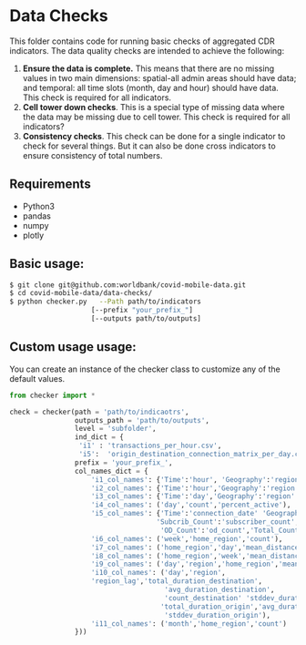 # Data Checks

This folder contains code for running basic checks of aggregated CDR indicators. The data quality checks are intended to achieve the following:
1. **Ensure the data is complete.** This means that there are no missing values in two main dimensions: spatial-all admin areas should have data; and temporal: all time slots (month, day and hour) should have data. This check is required for all indicators.
2. **Cell tower down checks**. This is a special type of missing data where the data may be missing due to cell tower. This check is required for all indicators?
3. **Consistency checks**. This check can be done for a single indicator to check for several things. But it can also be done cross indicators to ensure consistency of total numbers.

## Requirements

- Python3
- pandas
- numpy
- plotly

## Basic usage:

```bash
$ git clone git@github.com:worldbank/covid-mobile-data.git
$ cd covid-mobile-data/data-checks/
$ python checker.py   --Path path/to/indicators
                    [--prefix "your_prefix_"]
                    [--outputs path/to/outputs]
```

## Custom usage usage:
You can create an instance of the checker class to customize any of the default values.

```python
from checker import *

check = checker(path = 'path/to/indicaotrs',
                outputs_path = 'path/to/outputs',
                level = 'subfolder',
                ind_dict = {
                 'i1' : 'transactions_per_hour.csv',
                 'i5':  'origin_destination_connection_matrix_per_day.csv'},
                prefix = 'your_prefix_',
                col_names_dict = {
                    'i1_col_names': {'Time':'hour', 'Geography':'region' 'Count':'count'},
                    'i2_col_names': {'Time':'hour','Geography':'region' 'Count':'count'},
                    'i3_col_names': {'Time':'day','Geography':'region' 'Count':'count'},
                    'i4_col_names': ('day','count','percent_active'),
                    'i5_col_names': {'Time':'connection_date' 'Geography_01':'region_from''Geography_02':'region_to',
                                    'Subcrib_Count':'subscriber_count',
                                     'OD_Count':'od_count','Total_Count':'total_count'},
                    'i6_col_names': ('week','home_region','count'),
                    'i7_col_names': ('home_region','day','mean_distance','stdev_distance'),
                    'i8_col_names': ('home_region','week','mean_distance','stdev_distance'),
                    'i9_col_names': ('day','region','home_region','mean_duration','stdev_duration','count'),
                    'i10_col_names': ('day','region',
                    'region_lag','total_duration_destination',
                                      'avg_duration_destination',
                                      'count_destination' 'stddev_duration_destination'
                                     'total_duration_origin','avg_duration_origin' 'count_origin',
                                      'stddev_duration_origin'),
                    'i11_col_names': ('month','home_region','count')
                }))
```